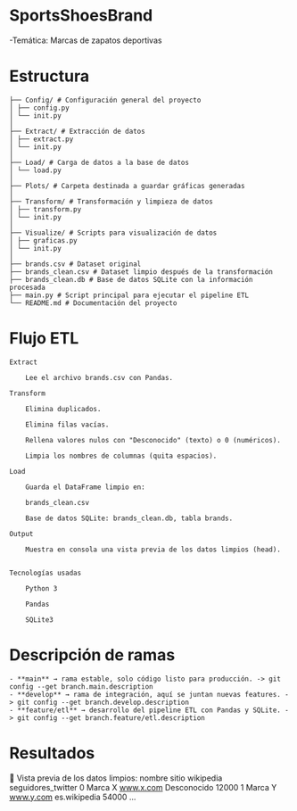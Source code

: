 # SportsShoesBrand


-Temática: Marcas de zapatos deportivas 

# Estructura

    ├── Config/ # Configuración general del proyecto
    │ ├── config.py
    │ └── init.py
    │
    ├── Extract/ # Extracción de datos
    │ ├── extract.py
    │ └── init.py
    │
    ├── Load/ # Carga de datos a la base de datos
    │ └── load.py
    │
    ├── Plots/ # Carpeta destinada a guardar gráficas generadas
    │
    ├── Transform/ # Transformación y limpieza de datos
    │ ├── transform.py
    │ └── init.py
    │
    ├── Visualize/ # Scripts para visualización de datos
    │ ├── graficas.py
    │ └── init.py
    │
    ├── brands.csv # Dataset original
    ├── brands_clean.csv # Dataset limpio después de la transformación
    ├── brands_clean.db # Base de datos SQLite con la información procesada
    ├── main.py # Script principal para ejecutar el pipeline ETL
    └── README.md # Documentación del proyecto



# Flujo ETL

    Extract

        Lee el archivo brands.csv con Pandas.

    Transform

        Elimina duplicados.

        Elimina filas vacías.

        Rellena valores nulos con "Desconocido" (texto) o 0 (numéricos).

        Limpia los nombres de columnas (quita espacios).

    Load

        Guarda el DataFrame limpio en:

        brands_clean.csv

        Base de datos SQLite: brands_clean.db, tabla brands.

    Output

        Muestra en consola una vista previa de los datos limpios (head).


    Tecnologías usadas

        Python 3

        Pandas

        SQLite3

    
 # Descripción de ramas 

    - **main** → rama estable, solo código listo para producción. -> git config --get branch.main.description
    - **develop** → rama de integración, aquí se juntan nuevas features. -> git config --get branch.develop.description
    - **feature/etl** → desarrollo del pipeline ETL con Pandas y SQLite. -> git config --get branch.feature/etl.description

# Resultados

 👀 Vista previa de los datos limpios:
        nombre     sitio    wikipedia seguidores_twitter
    0  Marca X      www.x.com   Desconocido   12000
    1  Marca Y      www.y.com   es.wikipedia   54000
    ...


